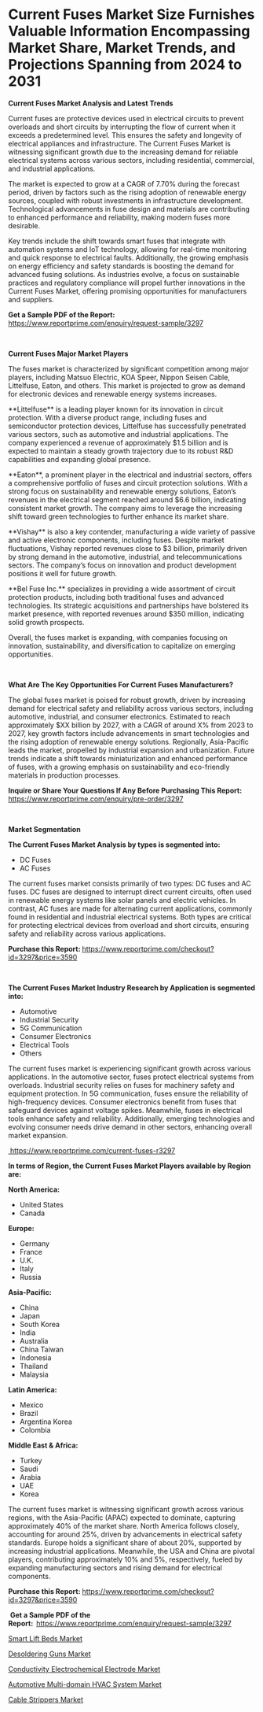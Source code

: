 <p><h1>Current Fuses Market Size Furnishes Valuable Information Encompassing Market Share, Market Trends, and Projections Spanning from 2024 to 2031</h1></p><p><strong>Current Fuses Market Analysis and Latest Trends</strong></p>
<p><p>Current fuses are protective devices used in electrical circuits to prevent overloads and short circuits by interrupting the flow of current when it exceeds a predetermined level. This ensures the safety and longevity of electrical appliances and infrastructure. The Current Fuses Market is witnessing significant growth due to the increasing demand for reliable electrical systems across various sectors, including residential, commercial, and industrial applications.</p><p>The market is expected to grow at a CAGR of 7.70% during the forecast period, driven by factors such as the rising adoption of renewable energy sources, coupled with robust investments in infrastructure development. Technological advancements in fuse design and materials are contributing to enhanced performance and reliability, making modern fuses more desirable.</p><p>Key trends include the shift towards smart fuses that integrate with automation systems and IoT technology, allowing for real-time monitoring and quick response to electrical faults. Additionally, the growing emphasis on energy efficiency and safety standards is boosting the demand for advanced fusing solutions. As industries evolve, a focus on sustainable practices and regulatory compliance will propel further innovations in the Current Fuses Market, offering promising opportunities for manufacturers and suppliers.</p></p>
<p><strong>Get a Sample PDF of the Report:&nbsp;</strong> <a href="https://www.reportprime.com/enquiry/request-sample/3297">https://www.reportprime.com/enquiry/request-sample/3297</a></p>
<p>&nbsp;</p>
<p><strong>Current Fuses Major Market Players</strong></p>
<p><p>The fuses market is characterized by significant competition among major players, including Matsuo Electric, KOA Speer, Nippon Seisen Cable, Littelfuse, Eaton, and others. This market is projected to grow as demand for electronic devices and renewable energy systems increases.</p><p>**Littelfuse** is a leading player known for its innovation in circuit protection. With a diverse product range, including fuses and semiconductor protection devices, Littelfuse has successfully penetrated various sectors, such as automotive and industrial applications. The company experienced a revenue of approximately $1.5 billion and is expected to maintain a steady growth trajectory due to its robust R&D capabilities and expanding global presence.</p><p>**Eaton**, a prominent player in the electrical and industrial sectors, offers a comprehensive portfolio of fuses and circuit protection solutions. With a strong focus on sustainability and renewable energy solutions, Eaton’s revenues in the electrical segment reached around $6.6 billion, indicating consistent market growth. The company aims to leverage the increasing shift toward green technologies to further enhance its market share.</p><p>**Vishay** is also a key contender, manufacturing a wide variety of passive and active electronic components, including fuses. Despite market fluctuations, Vishay reported revenues close to $3 billion, primarily driven by strong demand in the automotive, industrial, and telecommunications sectors. The company’s focus on innovation and product development positions it well for future growth.</p><p>**Bel Fuse Inc.** specializes in providing a wide assortment of circuit protection products, including both traditional fuses and advanced technologies. Its strategic acquisitions and partnerships have bolstered its market presence, with reported revenues around $350 million, indicating solid growth prospects.</p><p>Overall, the fuses market is expanding, with companies focusing on innovation, sustainability, and diversification to capitalize on emerging opportunities.</p></p>
<p>&nbsp;</p>
<p><strong>What Are The Key Opportunities For Current Fuses Manufacturers?</strong></p>
<p><p>The global fuses market is poised for robust growth, driven by increasing demand for electrical safety and reliability across various sectors, including automotive, industrial, and consumer electronics. Estimated to reach approximately $XX billion by 2027, with a CAGR of around X% from 2023 to 2027, key growth factors include advancements in smart technologies and the rising adoption of renewable energy solutions. Regionally, Asia-Pacific leads the market, propelled by industrial expansion and urbanization. Future trends indicate a shift towards miniaturization and enhanced performance of fuses, with a growing emphasis on sustainability and eco-friendly materials in production processes.</p></p>
<p><strong>Inquire or Share Your Questions If Any Before Purchasing This Report:</strong> <a href="https://www.reportprime.com/enquiry/pre-order/3297">https://www.reportprime.com/enquiry/pre-order/3297</a></p>
<p>&nbsp;</p>
<p><strong>Market Segmentation</strong></p>
<p><strong>The Current Fuses Market Analysis by types is segmented into:</strong></p>
<p><ul><li>DC Fuses</li><li>AC Fuses</li></ul></p>
<p><p>The current fuses market consists primarily of two types: DC fuses and AC fuses. DC fuses are designed to interrupt direct current circuits, often used in renewable energy systems like solar panels and electric vehicles. In contrast, AC fuses are made for alternating current applications, commonly found in residential and industrial electrical systems. Both types are critical for protecting electrical devices from overload and short circuits, ensuring safety and reliability across various applications.</p></p>
<p><strong>Purchase this Report:&nbsp;</strong><a href="https://www.reportprime.com/checkout?id=3297&price=3590">https://www.reportprime.com/checkout?id=3297&price=3590</a></p>
<p>&nbsp;</p>
<p><strong>The Current Fuses Market Industry Research by Application is segmented into:</strong></p>
<p><ul><li>Automotive</li><li>Industrial Security</li><li>5G Communication</li><li>Consumer Electronics</li><li>Electrical Tools</li><li>Others</li></ul></p>
<p><p>The current fuses market is experiencing significant growth across various applications. In the automotive sector, fuses protect electrical systems from overloads. Industrial security relies on fuses for machinery safety and equipment protection. In 5G communication, fuses ensure the reliability of high-frequency devices. Consumer electronics benefit from fuses that safeguard devices against voltage spikes. Meanwhile, fuses in electrical tools enhance safety and reliability. Additionally, emerging technologies and evolving consumer needs drive demand in other sectors, enhancing overall market expansion.</p></p>
<p><a href="https://www.reportprime.com/current-fuses-r3297">&nbsp;https://www.reportprime.com/current-fuses-r3297</a></p>
<p><strong>In terms of Region, the Current Fuses Market Players available by Region are:</strong></p>
<p>
    <p> <strong> North America: </strong>
        <ul>
            <li>United States</li>
            <li>Canada</li>
        </ul>
        </p> 
    <p> <strong> Europe: </strong>
        <ul>
            <li>Germany</li>
            <li>France</li>
            <li>U.K.</li>
            <li>Italy</li>
            <li>Russia</li>
        </ul>
        </p> 
    <p> <strong> Asia-Pacific: </strong>
        <ul>
            <li>China</li>
            <li>Japan</li>
            <li>South Korea</li>
            <li>India</li>
            <li>Australia</li>
            <li>China Taiwan</li>
            <li>Indonesia</li>
            <li>Thailand</li>
            <li>Malaysia</li>
        </ul>
        </p> 
    <p> <strong> Latin America: </strong>
        <ul>
            <li>Mexico</li>
            <li>Brazil</li>
            <li>Argentina Korea</li>
            <li>Colombia</li>
        </ul>
        </p> 
    <p> <strong> Middle East & Africa: </strong>
        <ul>
            <li>Turkey</li>
            <li>Saudi</li>
            <li>Arabia</li>
            <li>UAE</li>
            <li>Korea</li>
        </ul>
    </p>
    </p>
<p><p>The current fuses market is witnessing significant growth across various regions, with the Asia-Pacific (APAC) expected to dominate, capturing approximately 40% of the market share. North America follows closely, accounting for around 25%, driven by advancements in electrical safety standards. Europe holds a significant share of about 20%, supported by increasing industrial applications. Meanwhile, the USA and China are pivotal players, contributing approximately 10% and 5%, respectively, fueled by expanding manufacturing sectors and rising demand for electrical components.</p></p>
<p><strong>Purchase this Report: </strong><a href="https://www.reportprime.com/checkout?id=3297&price=3590">https://www.reportprime.com/checkout?id=3297&price=3590</a></p>
<p>&nbsp;<strong>Get a Sample PDF of the Report:&nbsp;&nbsp;</strong><a href="https://www.reportprime.com/enquiry/request-sample/3297">https://www.reportprime.com/enquiry/request-sample/3297</a></p>
<p><strong></strong></p>
<p><p><a href="https://github.com/JakirUddin511/Market-Research-Report-List-1/blob/main/smart-lift-beds-market.md">Smart Lift Beds Market</a></p><p><a href="https://www.linkedin.com/pulse/desoldering-guns-market-global-regional-analysis-focus-iiihc?trackingId=zNws%2BIvQQ9OuFqaXzMP4Pw%3D%3D">Desoldering Guns Market</a></p><p><a href="https://github.com/AbbasMahmud554/Market-Research-Report-List-1/blob/main/conductivity-electrochemical-electrode-market.md">Conductivity Electrochemical Electrode Market</a></p><p><a href="https://issuu.com/reportprime-2/docs/automotive-multi-domain-hvac-system_05ab9961b26fa4">Automotive Multi-domain HVAC System Market</a></p><p><a href="https://www.linkedin.com/pulse/insights-cable-strippers-market-share-competitive-landscape-bxlgc?trackingId=8mjH7vg5R7uh2zFLWQyuRw%3D%3D">Cable Strippers Market</a></p></p>